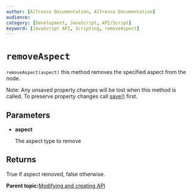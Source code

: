 ```yaml
---
author: [Alfresco Documentation, Alfresco Documentation]
audience: 
category: [Development, JavaScript, API/Script]
keyword: [JavaScript API, Scripting, removeAspect]
---
```


# `removeAspect`

`removeAspect(aspect)` this method removes the specified aspect from the node.

Note: Any unsaved property changes will be lost when this method is called. To preserve property changes call [save\(\)](API-JS-node-save.md) first.

## Parameters

-   **aspect**

    The aspect type to remove


## Returns

True if aspect removed, false otherwise.

**Parent topic:**[Modifying and creating API](../references/API-JS-ModifyCreate.md)


